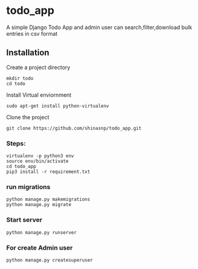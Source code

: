 # todo_app
A simple Django Todo App and admin user can search,filter,download bulk entries in csv format
## Installation

Create a project directory

```
mkdir todo
cd todo
```

Install Virtual enviornment

```
sudo apt-get install python-virtualenv
```
Clone the project

```
git clone https://github.com/shinasnp/todo_app.git

```
### Steps:
```
virtualenv -p python3 env
source env/bin/activate
cd todo_app
pip3 install -r requirement.txt
```
### run migrations
```
python manage.py makemigrations
python manage.py migrate
```

### Start server
```
python manage.py runserver
```
### For create Admin user
```
python manage.py createsuperuser
```
